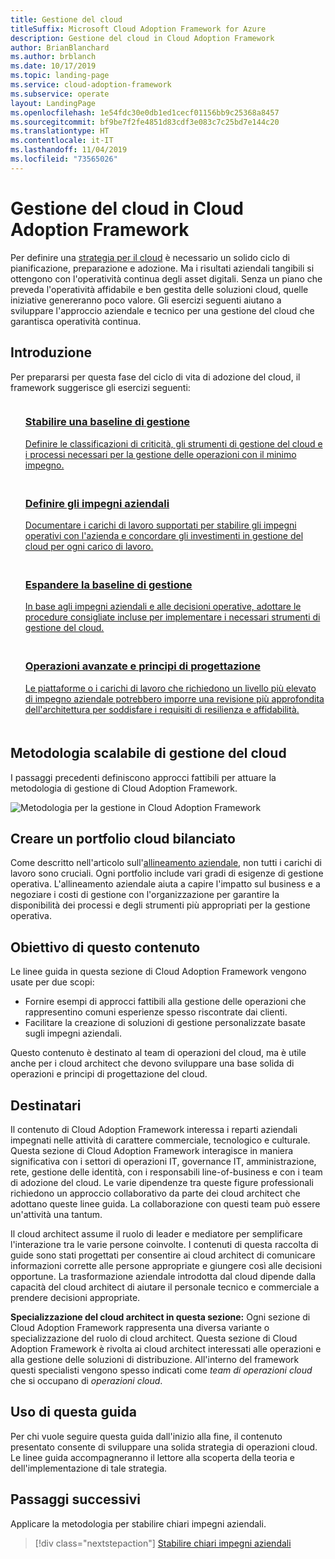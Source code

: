 ```yaml
---
title: Gestione del cloud
titleSuffix: Microsoft Cloud Adoption Framework for Azure
description: Gestione del cloud in Cloud Adoption Framework
author: BrianBlanchard
ms.author: brblanch
ms.date: 10/17/2019
ms.topic: landing-page
ms.service: cloud-adoption-framework
ms.subservice: operate
layout: LandingPage
ms.openlocfilehash: 1e54fdc30e0db1ed1cecf01156bb9c25368a8457
ms.sourcegitcommit: bf9be7f2fe4851d83cdf3e083c7c25bd7e144c20
ms.translationtype: HT
ms.contentlocale: it-IT
ms.lasthandoff: 11/04/2019
ms.locfileid: "73565026"
---
```

# <a name="cloud-management-in-the-cloud-adoption-framework"></a>Gestione del cloud in Cloud Adoption Framework

Per definire una [strategia per il cloud](../strategy/index.md) è necessario un solido ciclo di pianificazione, preparazione e adozione. Ma i risultati aziendali tangibili si ottengono con l'operatività continua degli asset digitali. Senza un piano che preveda l'operatività affidabile e ben gestita delle soluzioni cloud, quelle iniziative genereranno poco valore. Gli esercizi seguenti aiutano a sviluppare l'approccio aziendale e tecnico per una gestione del cloud che garantisca operatività continua.

## <a name="getting-started"></a>Introduzione

Per prepararsi per questa fase del ciclo di vita di adozione del cloud, il framework suggerisce gli esercizi seguenti:

<!-- markdownlint-disable MD033 -->
<ul class="panelContent cardsF">
    <li style="display: flex; flex-direction: column;">
        <a href="./azure-management-guide/index.md">
            <div class="cardSize">
                <div class="cardPadding" style="padding-bottom:10px;">
                    <div class="card" style="padding-bottom:10px;">
                        <div class="cardImageOuter">
                            <div class="cardImage">
                                <img alt="" src="../_images/icons/1.png" data-linktype="external">
                            </div>
                        </div>
                        <div class="cardText" style="padding-left:0px;">
                            <h3>Stabilire una baseline di gestione</h3>
Definire le classificazioni di criticità, gli strumenti di gestione del cloud e i processi necessari per la gestione delle operazioni con il minimo impegno.
                        </div>
                    </div>
                </div>
            </div>
        </a>
    </li>
    <li style="display: flex; flex-direction: column;">
        <a href="./considerations/business-alignment.md">
            <div class="cardSize">
                <div class="cardPadding" style="padding-bottom:10px;">
                    <div class="card" style="padding-bottom:10px;">
                        <div class="cardImageOuter">
                            <div class="cardImage">
                                <img alt="" src="../_images/icons/2.png" data-linktype="external">
                            </div>
                        </div>
                        <div class="cardText" style="padding-left:0px;">
                            <h3>Definire gli impegni aziendali</h3>
Documentare i carichi di lavoro supportati per stabilire gli impegni operativi con l'azienda e concordare gli investimenti in gestione del cloud per ogni carico di lavoro.
                        </div>
                    </div>
                </div>
            </div>
        </a>
    </li>
    <li style="display: flex; flex-direction: column;">
        <a href="./best-practices.md">
            <div class="cardSize">
                <div class="cardPadding" style="padding-bottom:10px;">
                    <div class="card" style="padding-bottom:10px;">
                        <div class="cardImageOuter">
                            <div class="cardImage">
                                <img alt="" src="../_images/icons/3.png" data-linktype="external">
                            </div>
                        </div>
                        <div class="cardText" style="padding-left:0px;">
                            <h3>Espandere la baseline di gestione</h3>
In base agli impegni aziendali e alle decisioni operative, adottare le procedure consigliate incluse per implementare i necessari strumenti di gestione del cloud.
                        </div>
                    </div>
                </div>
            </div>
        </a>
    </li>
    <li style="display: flex; flex-direction: column;">
        <a href="./design-principles.md">
            <div class="cardSize">
                <div class="cardPadding" style="padding-bottom:10px;">
                    <div class="card" style="padding-bottom:10px;">
                        <div class="cardImageOuter">
                            <div class="cardImage">
                                <img alt="" src="../_images/icons/4.png" data-linktype="external">
                            </div>
                        </div>
                        <div class="cardText" style="padding-left:0px;">
                            <h3>Operazioni avanzate e principi di progettazione</h3>
Le piattaforme o i carichi di lavoro che richiedono un livello più elevato di impegno aziendale potrebbero imporre una revisione più approfondita dell'architettura per soddisfare i requisiti di resilienza e affidabilità.
                        </div>
                    </div>
                </div>
            </div>
        </a>
    </li>
</ul>
<!-- markdownlint-enable MD033 -->

## <a name="scalable-cloud-management-methodology"></a>Metodologia scalabile di gestione del cloud

I passaggi precedenti definiscono approcci fattibili per attuare la metodologia di gestione di Cloud Adoption Framework.

![Metodologia per la gestione in Cloud Adoption Framework](../_images/manage/caf-manage.png)

## <a name="create-a-balanced-cloud-portfolio"></a>Creare un portfolio cloud bilanciato

Come descritto nell'articolo sull'[allineamento aziendale](./considerations/business-alignment.md), non tutti i carichi di lavoro sono cruciali. Ogni portfolio include vari gradi di esigenze di gestione operativa. L'allineamento aziendale aiuta a capire l'impatto sul business e a negoziare i costi di gestione con l'organizzazione per garantire la disponibilità dei processi e degli strumenti più appropriati per la gestione operativa.

## <a name="objective-of-this-content"></a>Obiettivo di questo contenuto

Le linee guida in questa sezione di Cloud Adoption Framework vengono usate per due scopi:

- Fornire esempi di approcci fattibili alla gestione delle operazioni che rappresentino comuni esperienze spesso riscontrate dai clienti.
- Facilitare la creazione di soluzioni di gestione personalizzate basate sugli impegni aziendali.

Questo contenuto è destinato al team di operazioni del cloud, ma è utile anche per i cloud architect che devono sviluppare una base solida di operazioni e principi di progettazione del cloud.

## <a name="intended-audience"></a>Destinatari

Il contenuto di Cloud Adoption Framework interessa i reparti aziendali impegnati nelle attività di carattere commerciale, tecnologico e culturale. Questa sezione di Cloud Adoption Framework interagisce in maniera significativa con i settori di operazioni IT, governance IT, amministrazione, rete, gestione delle identità, con i responsabili line-of-business e con i team di adozione del cloud. Le varie dipendenze tra queste figure professionali richiedono un approccio collaborativo da parte dei cloud architect che adottano queste linee guida. La collaborazione con questi team può essere un'attività una tantum.

Il cloud architect assume il ruolo di leader e mediatore per semplificare l'interazione tra le varie persone coinvolte. I contenuti di questa raccolta di guide sono stati progettati per consentire ai cloud architect di comunicare informazioni corrette alle persone appropriate e giungere così alle decisioni opportune. La trasformazione aziendale introdotta dal cloud dipende dalla capacità del cloud architect di aiutare il personale tecnico e commerciale a prendere decisioni appropriate.

**Specializzazione del cloud architect in questa sezione:** Ogni sezione di Cloud Adoption Framework rappresenta una diversa variante o specializzazione del ruolo di cloud architect. Questa sezione di Cloud Adoption Framework è rivolta ai cloud architect interessati alle operazioni e alla gestione delle soluzioni di distribuzione. All'interno del framework questi specialisti vengono spesso indicati come *team di operazioni cloud* che si occupano di *operazioni cloud*.

## <a name="use-this-guide"></a>Uso di questa guida

Per chi vuole seguire questa guida dall'inizio alla fine, il contenuto presentato consente di sviluppare una solida strategia di operazioni cloud. Le linee guida accompagneranno il lettore alla scoperta della teoria e dell'implementazione di tale strategia.

<!-- For a crash course on the theory and quick access to Azure implementation, get started with the [governance guides overview](./guide/index.md). Using this guidance, you can start small and iteratively improve your governance needs in parallel with cloud adoption efforts. -->

## <a name="next-steps"></a>Passaggi successivi

Applicare la metodologia per stabilire chiari impegni aziendali.

> [!div class="nextstepaction"]
> [Stabilire chiari impegni aziendali](./considerations/business-alignment.md)
